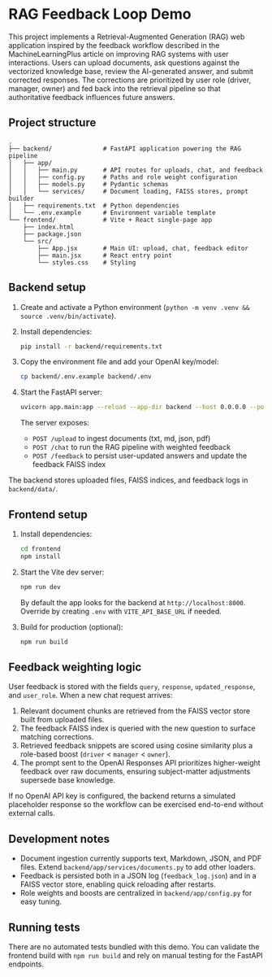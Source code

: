 # RAG Feedback Loop Demo

This project implements a Retrieval-Augmented Generation (RAG) web application inspired by the feedback workflow described in the MachineLearningPlus article on improving RAG systems with user interactions. Users can upload documents, ask questions against the vectorized knowledge base, review the AI-generated answer, and submit corrected responses. The corrections are prioritized by user role (driver, manager, owner) and fed back into the retrieval pipeline so that authoritative feedback influences future answers.

## Project structure

```
.
├── backend/              # FastAPI application powering the RAG pipeline
│   ├── app/
│   │   ├── main.py       # API routes for uploads, chat, and feedback
│   │   ├── config.py     # Paths and role weight configuration
│   │   ├── models.py     # Pydantic schemas
│   │   └── services/     # Document loading, FAISS stores, prompt builder
│   ├── requirements.txt  # Python dependencies
│   └── .env.example      # Environment variable template
└── frontend/             # Vite + React single-page app
    ├── index.html
    ├── package.json
    └── src/
        ├── App.jsx       # Main UI: upload, chat, feedback editor
        ├── main.jsx      # React entry point
        └── styles.css    # Styling
```

## Backend setup

1. Create and activate a Python environment (`python -m venv .venv && source .venv/bin/activate`).
2. Install dependencies:

   ```bash
   pip install -r backend/requirements.txt
   ```

3. Copy the environment file and add your OpenAI key/model:

   ```bash
   cp backend/.env.example backend/.env
   ```

4. Start the FastAPI server:

   ```bash
   uvicorn app.main:app --reload --app-dir backend --host 0.0.0.0 --port 8000
   ```

   The server exposes:

   - `POST /upload` to ingest documents (txt, md, json, pdf)
   - `POST /chat` to run the RAG pipeline with weighted feedback
   - `POST /feedback` to persist user-updated answers and update the feedback FAISS index

The backend stores uploaded files, FAISS indices, and feedback logs in `backend/data/`.

## Frontend setup

1. Install dependencies:

   ```bash
   cd frontend
   npm install
   ```

2. Start the Vite dev server:

   ```bash
   npm run dev
   ```

   By default the app looks for the backend at `http://localhost:8000`. Override by creating `.env` with `VITE_API_BASE_URL` if needed.

3. Build for production (optional):

   ```bash
   npm run build
   ```

## Feedback weighting logic

User feedback is stored with the fields `query`, `response`, `updated_response`, and `user_role`. When a new chat request arrives:

1. Relevant document chunks are retrieved from the FAISS vector store built from uploaded files.
2. The feedback FAISS index is queried with the new question to surface matching corrections.
3. Retrieved feedback snippets are scored using cosine similarity plus a role-based boost (`driver` < `manager` < `owner`).
4. The prompt sent to the OpenAI Responses API prioritizes higher-weight feedback over raw documents, ensuring subject-matter adjustments supersede base knowledge.

If no OpenAI API key is configured, the backend returns a simulated placeholder response so the workflow can be exercised end-to-end without external calls.

## Development notes

- Document ingestion currently supports text, Markdown, JSON, and PDF files. Extend `backend/app/services/documents.py` to add other loaders.
- Feedback is persisted both in a JSON log (`feedback_log.json`) and in a FAISS vector store, enabling quick reloading after restarts.
- Role weights and boosts are centralized in `backend/app/config.py` for easy tuning.

## Running tests

There are no automated tests bundled with this demo. You can validate the frontend build with `npm run build` and rely on manual testing for the FastAPI endpoints.
